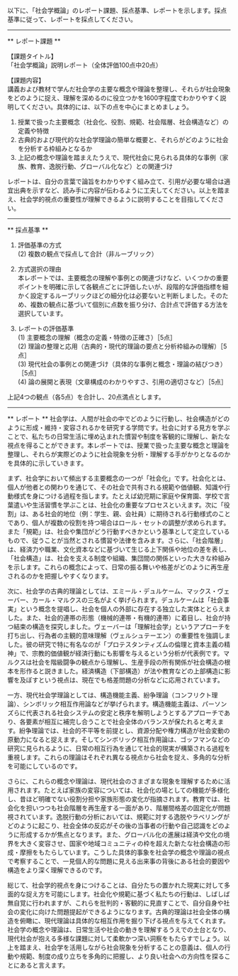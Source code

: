以下に、「社会学概論」のレポート課題、採点基準、レポートを示します。採点基準に従って、レポートを採点してください。

---------------------------------------
** レポート課題 **

【課題タイトル】  
「社会学概論」説明レポート（全体評価100点中20点）

【課題内容】  
講義および教材で学んだ社会学の主要な概念や理論を整理し、それらが社会現象をどのように捉え、理解を深めるのに役立つかを1600字程度でわかりやすく説明してください。具体的には、以下の点を中心にまとめましょう。

1. 授業で扱った主要概念（社会化、役割、規範、社会階層、社会構造など）の定義や特徴  
2. 古典的および現代的な社会学理論の簡単な概要と、それらがどのように社会を分析する枠組みとなるか  
3. 上記の概念や理論を踏まえたうえで、現代社会に見られる具体的な事例（家族、教育、逸脱行動、グローバル化など）との関連づけ

レポートは、自分の言葉で論旨をわかりやすく組み立て、引用が必要な場合は適宜出典を示すなど、読み手に内容が伝わるように工夫してください。以上を踏まえ、社会学的視点の重要性が理解できるように説明することを目指してください。

---------------------------------------
** 採点基準 **

1. 評価基準の方式  
(2) 複数の観点で採点して合計（非ルーブリック）

2. 方式選択の理由  
本レポートでは、主要概念の理解や事例との関連づけなど、いくつかの重要ポイントを明確に示して各観点ごとに評価したいが、段階的な評価指標を細かく設定するルーブリックほどの細分化は必要ないと判断しました。そのため、複数の観点に基づいて個別に点数を振り分け、合計点で評価する方法を選択しています。

3. レポートの評価基準  
(1) 主要概念の理解（概念の定義・特徴の正確さ）［5点］  
(2) 理論の整理と応用（古典的・現代的理論の要点と分析枠組みの理解）［5点］  
(3) 現代社会の事例との関連づけ（具体的な事例と概念・理論の結びつき）［5点］  
(4) 論の展開と表現（文章構成のわかりやすさ、引用の適切さなど）［5点］  

上記4つの観点（各5点）を合計し、20点満点とします。

---------------------------------------
** レポート **
社会学は、人間が社会の中でどのように行動し、社会構造がどのように形成・維持・変容されるかを研究する学問です。社会に対する見方を学ぶことで、私たちの日常生活に埋め込まれた慣習や制度を客観的に理解し、新たな視点を得ることができます。本レポートでは、授業で扱った主要な概念と理論を整理し、それらが実際どのように社会現象を分析・理解する手がかりとなるのかを具体的に示していきます。

まず、社会学において頻出する主要概念の一つが「社会化」です。社会化とは、個人が他者との関わりを通じて、その社会で共有される規範や価値観、知識や行動様式を身につける過程を指します。たとえば幼児期に家庭や保育園、学校で言葉遣いや生活習慣を学ぶことは、社会化の重要なプロセスといえます。次に「役割」は、ある社会的地位（例：学生、親、会社員）に期待される行動様式のことであり、個人が複数の役割を持つ場合はロール・セットの調整が求められます。また「規範」は、社会や集団がどう行動すべきかという基準として定立しているもので、従うことが当然とされる慣習や法律を含みます。さらに、「社会階層」は、経済力や職業、文化資本などに基づいて生じる上下関係や地位の差を表し、「社会構造」は、社会を支える制度や組織、集団間の関係といった大きな枠組みを示します。これらの概念によって、日常の振る舞いや格差がどのように再生産されるのかを把握しやすくなります。

次に、社会学の古典的理論としては、エミール・デュルケーム、マックス・ヴェーバー、カール・マルクスの三名がよく挙げられます。デュルケームは「社会事実」という概念を提唱し、社会を個人の外部に存在する独立した実体ととらえました。また、社会的連帯の形態（機械的連帯・有機的連帯）に着目し、社会が持つ結束の構造を探究しました。ヴェーバーは「理解社会学」というアプローチを打ち出し、行為者の主観的意味理解（ヴェルシュテーエン）の重要性を強調しました。彼の研究で特に有名なのが「プロテスタンティズムの倫理と資本主義の精神」で、宗教的価値観が経済行動にも影響を与えるという分析が代表例です。マルクスは社会を階級闘争の観点から理解し、生産手段の所有関係が社会構造の根本を形作ると説きました。経済構造（下部構造）が法や教育などの上部構造に影響を及ぼすという視点は、現在でも格差問題の分析などに応用されています。

一方、現代社会学理論としては、構造機能主義、紛争理論（コンフリクト理論）、シンボリック相互作用論などが挙げられます。構造機能主義は、パーソンズらに代表される社会システムの安定と秩序を解明しようとするアプローチであり、各要素が相互に補完し合うことで社会全体のバランスが保たれると考えます。紛争理論では、社会的不平等を前提とし、資源分配や権力構造が社会変動の原動力になると捉えます。そしてシンボリック相互作用論は、ゴッフマンなどの研究に見られるように、日常の相互行為を通じて社会的現実が構築される過程を重視します。これらの理論はそれぞれ異なる視点から社会を捉え、多角的な分析を可能にしているのです。

さらに、これらの概念や理論は、現代社会のさまざまな現象を理解するために活用されます。たとえば家族の変容については、社会化の場としての機能が多様化し、昔ほど明確でない役割分担や家族形態の変化が指摘されます。教育では、社会化を担いつつも社会階層を再生産する一面があり、階層間格差の固定化が問題視されています。逸脱行動の分析においては、規範に対する逸脱やラベリングがどのように起こり、社会全体の反応がその後の当事者の行動や自己認識をどのように形成するかが焦点となります。また、グローバル化の進展は経済や文化の境界を大きく変容させ、国家や地域コミュニティの枠を超えた新たな社会構造の形成・摩擦をもたらしています。こうした具体的事象を社会学の概念や理論の視点で考察することで、一見個人的な問題に見える出来事の背後にある社会的要因や構造をより深く理解できるのです。

総じて、社会学的視点を身につけることは、自分たちの置かれた現実に対して多面的な捉え方を可能にします。社会化や規範に基づく私たちの行動は、しばしば無自覚に行われますが、これらを批判的・客観的に見直すことで、自分自身や社会の変化に向けた問題提起ができるようになります。古典的理論は社会全体の構造を俯瞰に、現代理論は具体的な相互作用を掘り下げる視点を与えてくれます。社会学の概念や理論は、日常生活や社会の動きを理解するうえでの土台となり、現代社会が抱える多様な課題に対して柔軟かつ深い洞察をもたらすでしょう。以上を踏まえ、社会学を活用しながら社会現象を分析することの意義は、個人の行動や規範、制度の成り立ちを多角的に把握し、より良い社会への方向性を探ることにあると言えます。

